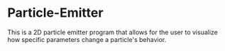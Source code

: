 # Particle-Emitter
This is a 2D particle emitter program that allows for the user to visualize how specific parameters change a particle's behavior.
